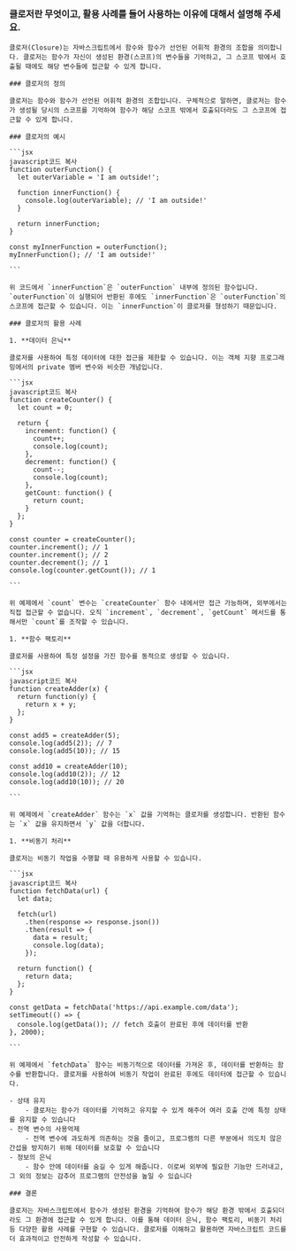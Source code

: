 ### 클로저란 무엇이고, 활용 사례를 들어 사용하는 이유에 대해서 설명해 주세요.

    클로저(Closure)는 자바스크립트에서 함수와 함수가 선언된 어휘적 환경의 조합을 의미합니다. 클로저는 함수가 자신이 생성된 환경(스코프)의 변수들을 기억하고, 그 스코프 밖에서 호출될 때에도 해당 변수들에 접근할 수 있게 합니다.

    ### 클로저의 정의

    클로저는 함수와 함수가 선언된 어휘적 환경의 조합입니다. 구체적으로 말하면, 클로저는 함수가 생성될 당시의 스코프를 기억하여 함수가 해당 스코프 밖에서 호출되더라도 그 스코프에 접근할 수 있게 합니다.

    ### 클로저의 예시

    ```jsx
    javascript코드 복사
    function outerFunction() {
      let outerVariable = 'I am outside!';

      function innerFunction() {
        console.log(outerVariable); // 'I am outside!'
      }

      return innerFunction;
    }

    const myInnerFunction = outerFunction();
    myInnerFunction(); // 'I am outside!'

    ```

    위 코드에서 `innerFunction`은 `outerFunction` 내부에 정의된 함수입니다. `outerFunction`이 실행되어 반환된 후에도 `innerFunction`은 `outerFunction`의 스코프에 접근할 수 있습니다. 이는 `innerFunction`이 클로저를 형성하기 때문입니다.

    ### 클로저의 활용 사례

    1. **데이터 은닉**

    클로저를 사용하여 특정 데이터에 대한 접근을 제한할 수 있습니다. 이는 객체 지향 프로그래밍에서의 private 멤버 변수와 비슷한 개념입니다.

    ```jsx
    javascript코드 복사
    function createCounter() {
      let count = 0;

      return {
        increment: function() {
          count++;
          console.log(count);
        },
        decrement: function() {
          count--;
          console.log(count);
        },
        getCount: function() {
          return count;
        }
      };
    }

    const counter = createCounter();
    counter.increment(); // 1
    counter.increment(); // 2
    counter.decrement(); // 1
    console.log(counter.getCount()); // 1

    ```

    위 예제에서 `count` 변수는 `createCounter` 함수 내에서만 접근 가능하며, 외부에서는 직접 접근할 수 없습니다. 오직 `increment`, `decrement`, `getCount` 메서드를 통해서만 `count`를 조작할 수 있습니다.

    1. **함수 팩토리**

    클로저를 사용하여 특정 설정을 가진 함수를 동적으로 생성할 수 있습니다.

    ```jsx
    javascript코드 복사
    function createAdder(x) {
      return function(y) {
        return x + y;
      };
    }

    const add5 = createAdder(5);
    console.log(add5(2)); // 7
    console.log(add5(10)); // 15

    const add10 = createAdder(10);
    console.log(add10(2)); // 12
    console.log(add10(10)); // 20

    ```

    위 예제에서 `createAdder` 함수는 `x` 값을 기억하는 클로저를 생성합니다. 반환된 함수는 `x` 값을 유지하면서 `y` 값을 더합니다.

    1. **비동기 처리**

    클로저는 비동기 작업을 수행할 때 유용하게 사용할 수 있습니다.

    ```jsx
    javascript코드 복사
    function fetchData(url) {
      let data;

      fetch(url)
        .then(response => response.json())
        .then(result => {
          data = result;
          console.log(data);
        });

      return function() {
        return data;
      };
    }

    const getData = fetchData('https://api.example.com/data');
    setTimeout(() => {
      console.log(getData()); // fetch 호출이 완료된 후에 데이터를 반환
    }, 2000);

    ```

    위 예제에서 `fetchData` 함수는 비동기적으로 데이터를 가져온 후, 데이터를 반환하는 함수를 반환합니다. 클로저를 사용하여 비동기 작업이 완료된 후에도 데이터에 접근할 수 있습니다.

    - 상태 유지
        - 클로저는 함수가 데이터를 기억하고 유지할 수 있게 해주어 여러 호출 간에 특정 상태를 유지할 수 있습니다
    - 전역 변수의 사용억제
        - 전역 변수에 과도하게 의존하는 것을 줄이고, 프로그램의 다른 부분에서 의도치 않은 간섭을 방지하기 위해 데이터를 보호할 수 있습니다
    - 정보의 은닉
        - 함수 안에 데이터를 숨길 수 있게 해줍니다. 이로써 외부에 필요한 기능만 드러내고, 그 외의 정보는 감추어 프로그램의 안전성을 높일 수 있습니다

    ### 결론

    클로저는 자바스크립트에서 함수가 생성된 환경을 기억하여 함수가 해당 환경 밖에서 호출되더라도 그 환경에 접근할 수 있게 합니다. 이를 통해 데이터 은닉, 함수 팩토리, 비동기 처리 등 다양한 활용 사례를 구현할 수 있습니다. 클로저를 이해하고 활용하면 자바스크립트 코드를 더 효과적이고 안전하게 작성할 수 있습니다.
